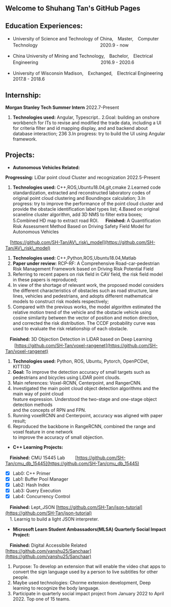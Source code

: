 ## Welcome to Shuhang Tan's GitHub Pages

## Education Experiences:

  *  University of Science and Technology of China,　Master,　Computer Technology　　　　　　　　　　　　　　2020.9 - now

  *  China University of Mining and Technology,　Bachelor,　Electrical Engineering　　　　　　　　　　　　　　2016.9 - 2020.6

  *  University of Wisconsin Madison,　Exchanged,　Electrical Engineering　　　　　　　　　　　　　　　　　　2017.8 - 2018.6  


## Internship:
**Morgan Stanley Tech Summer Intern**                                                                 2022.7-Present
1. **Technologies used:** Angular, Typescript..
2.Goal: building an onshore workbench for ITs to revise and modified the trade data, including a UI for criteria filter and id mapping display, and and backend about database interaction;
236
3.In progress: try to build the UI using Angular framework.

## Projects:  
- **Autonomous Vehicles Related:**                                                                   

 **Progressing:** LiDar point cloud Cluster and recognization                                          2022.5-Present
   1. **Technologies used:** C++,ROS,Ubuntu18.04,git,cmake
   2.Learned code standardization, extracted and reconstructed laboratory codes of original point cloud clustering and Boundingox calculation;
   3.In progress: try to improve the performance of the point cloud  cluster and provide the obstacle identification label types list;
   4.Based on original scaneline cluster algorithm, add 3D NMS to filter extra boxes;
   5.Combined HD map to extract road ROI.
　
 **Finished:** A Quantification Risk Assessment Method Based on Driving Safety Field Model for Autonomous Vehicles 
 
 　[https://github.com/SH-Tan/AV\_risk\_model](https://github.com/SH-Tan/AV\_risk\_model)  
   1. **Technologies used:** C++,Python,ROS,Ubuntu18.04,Matlab 
   2. **Paper under review:** RCP-RF: A Comprehensive Road-car-pedestrian Risk Management Framework based on Driving Risk Potential Field
   3. Referring to recent papers on risk field in CAV field, the risk field model in these papers is reproduced;
   4. In view of the shortage of relevant work, the proposed model considers the different characteristics of obstacles such as road structure, lane lines, vehicles and pedestrians, and adopts different mathematical models to construct risk models respectively;
   5. Compared with the previous works, the model algorithm estimated the relative motion trend of the vehicle and the obstacle vehicle using cosine similarity between the vector of position and motion direction, and corrected the risk distribution. The CCDF probability curve was used to evaluate the risk relationship of each obstacle. 
      
  　**Finished:** 3D Objection Detection in LiDAR based on Deep Learning     
   　　[https://github.com/SH-Tan/voxel-rangenet](https://github.com/SH-Tan/voxel-rangenet)  
   1.   **Technologies used:** Python, ROS, Ubuntu, Pytorch, OpenPCDet, KITTI3D  
   2.   **Goal:** To improve the detection accuracy of small targets such as pedestrians and bicycles using LiDAR point clouds.  
   3.    Main references: Voxel-RCNN, Centerpoint, and RangerCNN.  
   4.    Investigated the main point cloud object detection algorithms and the main way of point cloud  
         feature expression. Understood the two-stage and one-stage object detection methods  
         and the concepts of RPN and FPN.  
   5.    Running voxelRCNN and Centerpoint, accuracy was aligned with paper result;  
   6.    Reproduced the backbone in RangeRCNN, combined the range and voxel feature in one network  
         to improve the accuracy of small objection.  

- **C++ Learning Projects:** 

　**Finished:** CMU 15445 Lab 
 　　[https://github.com/SH-Tan/cmu_db_15445](https://github.com/SH-Tan/cmu_db_15445)
   - [x] Lab0:  C++ Primer
   - [x] Lab1:  Buffer Pool Manager
   - [x] Lab2:  Hash Index
   - [X] Lab3:  Query Execution
   - [X] Lab4:  Concurrency Control 
    
　**Finished:** Lept_JSON  [https://github.com/SH-Tan/json-tutorial](https://github.com/SH-Tan/json-tutorial)  
 　1. Learnig to build a light JSON interpreter.  
   
 - **Microsoft Learn Student Ambassadors(MLSA) Quarterly Social Impact Project:** 
 
　**Finished:** Digital Accessibile Related [https://github.com/vanshu25/Sanchaar](https://github.com/vanshu25/Sanchaar)  
   1. Purpose: To develop an extension that will enable the video chat apps to convert the sign language used by a person to live subtitles for other people.  
   2. Maybe used technologies: Chorme extension development, Deep learning to recognize the body language.
   3. Participate in quarterly social impact project from January 2022 to April 2022. Top one of 15 teams.
